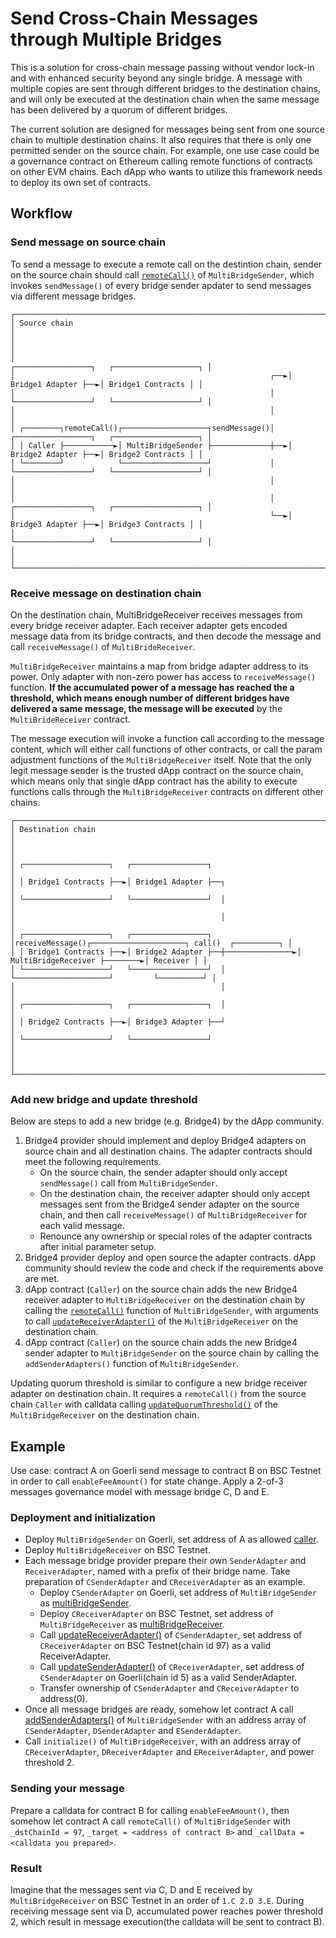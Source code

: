 # Send Cross-Chain Messages through Multiple Bridges

This is a solution for cross-chain message passing without vendor lock-in and with enhanced security beyond any single bridge.
A message with multiple copies are sent through different bridges to the destination chains, and will only be executed at the destination chain when the same message has been delivered by a quorum of different bridges.

The current solution are designed for messages being sent from one source chain to multiple destination chains. It also requires that there is only one permitted sender on the source chain. For example, one use case could be a governance contract on Ethereum
calling remote functions of contracts on other EVM chains. Each dApp who wants to utilize this framework needs to deploy its own set of contracts.

## Workflow

### Send message on source chain

To send a message to execute a remote call on the destintion chain, sender on the source chain should call [`remoteCall()`](https://github.com/celer-network/sgn-v2-contracts/blob/261fe55b320393a1336156b5771867a36db43198/contracts/message/apps/multibridge/MultiBridgeSender.sol#L28-L40) of `MultiBridgeSender`, which invokes `sendMessage()` of every bridge sender apdater to send messages via different message bridges.

```
┌─────────────────────────────────────────────────────────────────────────────────────────────────────────┐
│ Source chain                                                                                            │
│                                                                                                         │
│                                                             ┌─────────────────┐   ┌───────────────────┐ │
│                                                         ┌──►│ Bridge1 Adapter ├──►│ Bridge1 Contracts │ │
│                                                         │   └─────────────────┘   └───────────────────┘ │
│                                                         │                                               │
│ ┌────────┐remoteCall()┌───────────────────┐sendMessage()│   ┌─────────────────┐   ┌───────────────────┐ │
│ │ Caller ├───────────►│ MultiBridgeSender ├─────────────┼──►│ Bridge2 Adapter ├──►│ Bridge2 Contracts │ │
│ └────────┘            └───────────────────┘             │   └─────────────────┘   └───────────────────┘ │
│                                                         │                                               │
│                                                         │   ┌─────────────────┐   ┌───────────────────┐ │
│                                                         └──►│ Bridge3 Adapter ├──►│ Bridge3 Contracts │ │
│                                                             └─────────────────┘   └───────────────────┘ │
│                                                                                                         │
└─────────────────────────────────────────────────────────────────────────────────────────────────────────┘
```

### Receive message on destination chain

On the destination chain, MultiBridgeReceiver receives messages from every bridge receiver adapter. Each receiver adapter gets encoded message data from its bridge contracts, and then decode the message and call `receiveMessage()` of `MultiBrideReceiver`.

`MultiBridgeReceiver` maintains a map from bridge adapter address to its power. Only adapter with non-zero power has access to `receiveMessage()` function. **If the accumulated power of a message has reached the a threshold, which means enough number of different bridges have delivered a same message, the message will be executed** by the `MultiBrideReceiver` contract.

The message execution will invoke a function call according to the message content, which will either call functions of other contracts, or call the param adjustment functions of the `MultiBridgeReceiver` itself. Note that the only legit message sender is the trusted dApp contract on the source chain, which means only that single dApp contract has the ability to execute functions calls through the `MultiBridgeReceiver` contracts on different other chains.

```
┌────────────────────────────────────────────────────────────────────────────────────────────────────────────┐
│ Destination chain                                                                                          │
│                                                                                                            │
│ ┌───────────────────┐   ┌─────────────────┐                                                                │
│ │ Bridge1 Contracts ├──►│ Bridge1 Adapter ├──┐                                                             │
│ └───────────────────┘   └─────────────────┘  │                                                             │
│                                              │                                                             │
│ ┌───────────────────┐   ┌─────────────────┐  │receiveMessage()┌─────────────────────┐ call()  ┌──────────┐ │
│ │ Bridge1 Contracts ├──►│ Bridge2 Adapter ├──┼───────────────►│ MultiBridgeReceiver ├────────►│ Receiver │ │
│ └───────────────────┘   └─────────────────┘  │                └─────────────────────┘         └──────────┘ │
│                                              │                                                             │
│ ┌───────────────────┐   ┌─────────────────┐  │                                                             │
│ │ Bridge2 Contracts ├──►│ Bridge3 Adapter ├──┘                                                             │
│ └───────────────────┘   └─────────────────┘                                                                │
│                                                                                                            │
└────────────────────────────────────────────────────────────────────────────────────────────────────────────┘
```

### Add new bridge and update threshold

Below are steps to add a new bridge (e.g. Bridge4) by the dApp community.

1. Bridge4 provider should implement and deploy Bridge4 adapters on source chain and all destination chains. The adapter contracts should meet the following requirements.
    - On the source chain, the sender adapter should only accept `sendMessage()` call from `MultiBridgeSender`.
    - On the destination chain, the receiver adapter should only accept messages sent from the Bridge4 sender adapter on the source chain, and then call `receiveMessage()` of `MultiBridgeReceiver` for each valid message.
    - Renounce any ownership or special roles of the adapter contracts after initial parameter setup.
2. Bridge4 provider deploy and open source the adapter contracts. dApp community should review the code and check if the requirements above are met.
3. dApp contract (`Caller`) on the source chain adds the new Bridge4 receiver adapter to `MultiBridgeReceiver` on the destination chain by calling the [`remoteCall()`](https://github.com/celer-network/sgn-v2-contracts/blob/261fe55b320393a1336156b5771867a36db43198/contracts/message/apps/multibridge/MultiBridgeSender.sol#L28-L40) function of `MultiBridgeSender`, with arguments to call [`updateReceiverAdapter()`](https://github.com/celer-network/sgn-v2-contracts/blob/60706f4eb6a179a9518bccf8408299f42a44f988/contracts/message/apps/multibridge/MultiBridgeReceiver.sol#L78-L88) of the `MultiBridgeReceiver` on the destination chain.
4. dApp contract (`Caller`) on the source chain adds the new Bridge4 sender adapter to `MultiBridgeSender` on the source chain by calling the `addSenderAdapters()` function of `MultiBridgeSender`.

Updating quorum threshold is similar to configure a new bridge receiver adapter on destination chain. It requires a `remoteCall()` from the source chain `Caller` with calldata calling [`updateQuorumThreshold()`](https://github.com/celer-network/sgn-v2-contracts/blob/60706f4eb6a179a9518bccf8408299f42a44f988/contracts/message/apps/multibridge/MultiBridgeReceiver.sol#L90-L99) of the `MultiBridgeReceiver` on the destination chain.

## Example

Use case: contract A on Goerli send message to contract B on BSC Testnet in order to call `enableFeeAmount()` for state change. Apply a 2-of-3 messages governance model with message bridge C, D and E.

### Deployment and initialization

- Deploy `MultiBridgeSender` on Goerli, set address of A as allowed [caller](https://github.com/celer-network/sgn-v2-contracts/blob/1cbc2a3038463e7569b1a459c3519c7fcfeaaa4a/contracts/message/apps/multibridge/MultiBridgeSender.sol#L12).
- Deploy `MultiBridgeReceiver` on BSC Testnet.
- Each message bridge provider prepare their own `SenderAdapter` and `ReceiverAdapter`, named with a prefix of their bridge name. Take preparation of `CSenderAdapter` and `CReceiverAdapter` as an example.
  - Deploy `CSenderAdapter` on Goerli, set address of `MultiBridgeSender` as [multiBridgeSender](https://github.com/celer-network/sgn-v2-contracts/blob/1cbc2a3038463e7569b1a459c3519c7fcfeaaa4a/contracts/message/apps/multibridge/adapters/CelerSenderAdapter.sol#L12).
  - Deploy `CReceiverAdapter` on BSC Testnet, set address of `MultiBridgeReceiver` as [multiBridgeReceiver](https://github.com/celer-network/sgn-v2-contracts/blob/1cbc2a3038463e7569b1a459c3519c7fcfeaaa4a/contracts/message/apps/multibridge/adapters/CelerReceiverAdapter.sol#L34).
  - Call [updateReceiverAdapter()](https://github.com/celer-network/sgn-v2-contracts/blob/1cbc2a3038463e7569b1a459c3519c7fcfeaaa4a/contracts/message/apps/multibridge/adapters/CelerSenderAdapter.sol#L42) of `CSenderAdapter`, set address of `CReceiverAdapter` on BSC Testnet(chain id 97) as a valid ReceiverAdapter.
  - Call [updateSenderAdapter()](https://github.com/celer-network/sgn-v2-contracts/blob/1cbc2a3038463e7569b1a459c3519c7fcfeaaa4a/contracts/message/apps/multibridge/adapters/CelerReceiverAdapter.sol#L60) of `CReceiverAdapter`, set address of `CSenderAdapter` on Goerli(chain id 5) as a valid SenderAdapter.
  - Transfer ownership of `CSenderAdapter` and `CReceiverAdapter` to address(0).
- Once all message bridges are ready, somehow let contract A call [addSenderAdapters()](https://github.com/celer-network/sgn-v2-contracts/blob/1cbc2a3038463e7569b1a459c3519c7fcfeaaa4a/contracts/message/apps/multibridge/MultiBridgeSender.sol#L74) of `MultiBridgeSender` with an address array of `CSenderAdapter`, `DSenderAdapter` and `ESenderAdapter`.
- Call `initialize()` of `MultiBridgeReceiver`, with an address array of `CReceiverAdapter`, `DReceiverAdapter` and `EReceiverAdapter`, and power threshold 2.

### Sending your message

Prepare a calldata for contract B for calling `enableFeeAmount()`, then somehow let contract A call `remoteCall()` of `MultiBridgeSender` with `_dstChainId = 97`, `_target = <address of contract B>` and `_callData = <calldata you prepared>`.

### Result

Imagine that the messages sent via C, D and E received by `MultiBridgeReceiver` on BSC Testnet in an order of `1.C 2.D 3.E`. During receiving message sent via D, accumulated power reaches power threshold 2, which result in message execution(the calldata will be sent to contract B).
